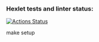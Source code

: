 ### Hexlet tests and linter status:
[![Actions Status](https://github.com/AChern0v/devops-for-programmers-project-76/workflows/hexlet-check/badge.svg)](https://github.com/AChern0v/devops-for-programmers-project-76/actions)

make setup
